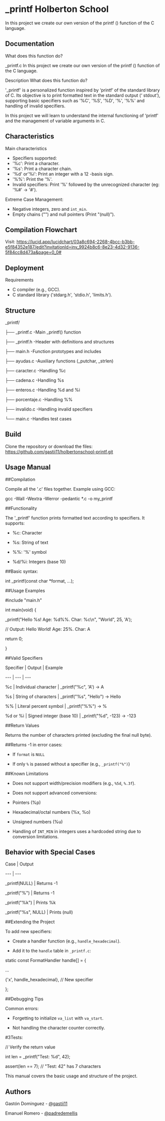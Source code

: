 
# _printf Holberton School

In this project we create our own version of the printf () function of the C language.


## Documentation

What does this function do?

_printf.c
In this project we create our own version of the printf () function of the C language.

Description
What does this function do?

'_printf' is a personalized function inspired by ‘printf’ of the standard library of C. Its objective is to print formatted text in the standard output (‘ stdout’), supporting basic specifiers such as '%C', '%S', '%D', '%', '%%' and handling of invalid specifiers.

In this project we will learn to understand the internal functioning of ‘printf’ and the management of variable arguments in C.

## Characteristics
Main characteristics
- Specifiers supported:
 - '%c': Print a character.
 - '%s': Print a character chain.
 - '%d' or'%i': Print an integer with a 12 -basis sign.
 - '%%': Print the '%'.
 - Invalid specifiers: Print '%' followed by the unrecognized character (eg: '%#' → '#').

Extreme Case Management:
 - Negative integers, zero and `int_min`.
 - Empty chains ("") and null pointers
 (Print "(null)").
## Compilation Flowchart
Visit:
https://lucid.app/lucidchart/03a8c694-2268-4bcc-b3bb-e5f84352e187/edit?invitationId=inv_9924b8c6-8e23-4d32-9136-5f84cc8d473a&page=0_0#
## Deployment
Requirements
- C compiler (e.g., GCC).
- C standard library ('stdarg.h', 'stdio.h', 'limits.h').

## Structure
_printf/

├── _printf.c -Main _printf() function

├── _printf.h -Header with definitions and structures

├── main.h -Function prototypes and includes

├── ayudas.c -Auxiliary functions (_putchar, _strlen)

├── caracter.c -Handling %c

├── cadena.c -Handling %s

├── enteros.c -Handling %d and %i

├── porcentaje.c -Handling %%

├── invalido.c -Handling invalid specifiers

└── main.c -Handles test cases

## Build

Clone the repository or download the files:
https://github.com/gastii11/holbertonschool-printf.git
## Usage Manual

##Compilation

Compile all the '.c' files together. Example using GCC:

gcc -Wall -Wextra -Werror -pedantic *.c -o my_printf

##Functionality

The '_printf' function prints formatted text according to specifiers. It supports:

* %c: Character

* %s: String of text

* %%: '%' symbol

* %d/%i: Integers (base 10)

##Basic syntax:

int _printf(const char *format, ...);

##Usage Examples

#include "main.h"

int main(void) {

_printf("Hello %s! Age: %d%%. Char: %c\n", "World", 25, 'A');

// Output: Hello World! Age: 25%. Char: A

return 0;

}

##Valid Specifiers

Specifier | Output | Example

--- | --- | ---

%c | Individual character | _printf("%c", 'A') → A

%s | String of characters | _printf("%s", "Hello") → Hello

%% | Literal percent symbol | _printf("%%") → %

%d or %i | Signed integer (base 10) | _printf("%d", -123) → -123

##Return Values

Returns the number of characters printed (excluding the final null byte).

##Returns -1 in error cases:

* If `format` is `NULL`

* If only `%` is passed without a specifier (e.g., `_printf("%")`)

##Known Limitations

* Does not support width/precision modifiers (e.g., `%5d`, `%.3f`).

* Does not support advanced conversions:

* Pointers (%p)

* Hexadecimal/octal numbers (%x, %o)

* Unsigned numbers (%u)

* Handling of `INT_MIN` in integers uses a hardcoded string due to conversion limitations.

## Behavior with Special Cases

Case | Output

--- | ---

_printf(NULL) | Returns -1

_printf("%") | Returns -1

_printf("%k") | Prints %k

_printf("%s", NULL) | Prints (null)

##Extending the Project

To add new specifiers:

* Create a handler function (e.g., `handle_hexadecimal`).

* Add it to the `handle` table in `_printf.c`:

static const FormatHandler handle[] = {

...

{'x', handle_hexadecimal}, // New specifier

};

##Debugging Tips

Common errors:

* Forgetting to initialize `va_list` with `va_start`.

* Not handling the character counter correctly.

#3Tests:

// Verify the return value

int len = _printf("Test: %d", 42);

assert(len == 7); // "Test: 42" has 7 characters

This manual covers the basic usage and structure of the project.
## Authors

Gastón Dominguez - [@gastii11](https://github.com/gastii11)

Emanuel Romero - [@padredemellis](https://github.com/padredemellis)



